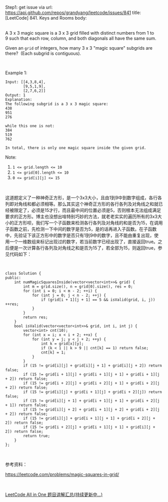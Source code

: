 Step1: get issue via url: https://api.github.com/repos/grandyang/leetcode/issues/841 
 title:[LeetCode] 841. Keys and Rooms 
 body:  
  

A 3 x 3 magic square is a 3 x 3 grid filled with distinct numbers from 1 to 9 such that each row, column, and both diagonals all have the same sum.

Given an `grid` of integers, how many 3 x 3 "magic square" subgrids are there?  (Each subgrid is contiguous).

 

Example 1:
    
    
    Input: [[4,3,8,4],
            [9,5,1,9],
            [2,7,6,2]]
    Output: 1
    Explanation: 
    The following subgrid is a 3 x 3 magic square:
    438
    951
    276
    
    while this one is not:
    384
    519
    762
    
    In total, there is only one magic square inside the given grid.
    

Note:

  1. `1 <= grid.length <= 10`
  2. `1 <= grid[0].length <= 10`
  3. `0 <= grid[i][j] <= 15`



 

这道题定义了一种神奇正方形，是一个3x3大小，且由1到9中到数字组成，各行各列即对角线和都必须相等。那么其实这个神奇正方形的各行各列及对角线之和就已经被限定了，必须是15才行，而且最中间的位置必须是5，否则根本无法组成满足要求的正方形。博主也没想出啥特别巧妙的方法，就老老实实的遍历所有的3x3大小的正方形呗，我们写一个子函数来检测各行各列及对角线的和是否为15，在调用子函数之前，先检测一下中间的数字是否为5，是的话再进入子函数。在子函数中，先验证下该正方形中的数字是否只有1到9中的数字，且不能由重复出现，使用一个一维数组来标记出现过的数字，若当前数字已经出现了，直接返回true。之后便是一次计算各行各列及对角线之和是否为15了，若全部为15，则返回true，参见代码如下：

 
    
    
    class Solution {
    public:
        int numMagicSquaresInside(vector<vector<int>>& grid) {
            int m = grid.size(), n = grid[0].size(), res = 0;
            for (int i = 0; i < m - 2; ++i) {
                for (int j = 0; j < n - 2; ++j) {
                    if (grid[i + 1][j + 1] == 5 && isValid(grid, i, j)) ++res;
                }
            }
            return res;
        }
        bool isValid(vector<vector<int>>& grid, int i, int j) {
            vector<int> cnt(10);
            for (int x = i; x < i + 2; ++x) {
                for (int y = j; y < j + 2; ++y) {
                    int k = grid[x][y];
                    if (k < 1 || k > 9 || cnt[k] == 1) return false;
                    cnt[k] = 1;
                }
            }
            if (15 != grid[i][j] + grid[i][j + 1] + grid[i][j + 2]) return false;
            if (15 != grid[i + 1][j] + grid[i + 1][j + 1] + grid[i + 1][j + 2]) return false;
            if (15 != grid[i + 2][j] + grid[i + 2][j + 1] + grid[i + 2][j + 2]) return false;
            if (15 != grid[i][j] + grid[i + 1][j] + grid[i + 2][j]) return false;
            if (15 != grid[i][j + 1] + grid[i + 1][j + 1] + grid[i + 2][j + 1]) return false;
            if (15 != grid[i][j + 2] + grid[i + 1][j + 2] + grid[i + 2][j + 2]) return false;
            if (15 != grid[i][j] + grid[i + 1][j + 1] + grid[i + 2][j + 2]) return false;
            if (15 != grid[i + 2][j] + grid[i + 1][j + 1] + grid[i][j + 2]) return false;
            return true;
        }
    };

 

参考资料：

<https://leetcode.com/problems/magic-squares-in-grid/>

 

[LeetCode All in One 题目讲解汇总(持续更新中...)](http://www.cnblogs.com/grandyang/p/4606334.html) 
